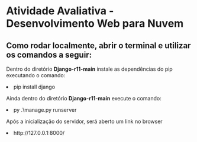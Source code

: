 <h1>Atividade Avaliativa - Desenvolvimento Web para Nuvem</h1>


<h2>Como rodar localmente, abrir o terminal e utilizar os comandos a seguir:</h2>

<p>Dentro do diretório <strong>Django-r11-main</strong> instale as dependências do pip executando o comando:</p>

<li>pip install django</li>

<p>Ainda dentro do diretório <strong>Django-r11-main</strong> execute o comando:</p>

<li>py .\manage.py runserver</li>


Após a inicialização do servidor, será aberto um link no browser

<li>http://127.0.0.1:8000/</li>
